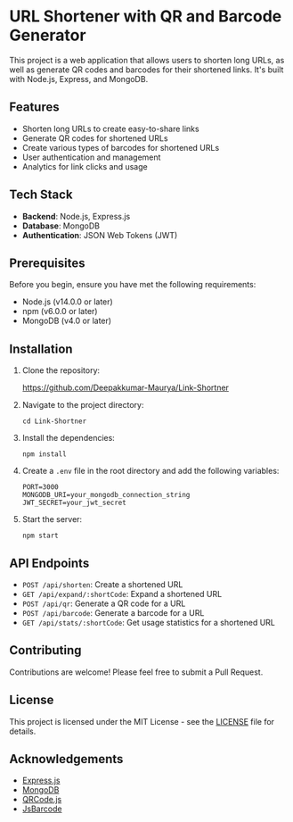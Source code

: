 # URL Shortener with QR and Barcode Generator

This project is a web application that allows users to shorten long URLs, as well as generate QR codes and barcodes for their shortened links. It's built with Node.js, Express, and MongoDB.

## Features

- Shorten long URLs to create easy-to-share links
- Generate QR codes for shortened URLs
- Create various types of barcodes for shortened URLs
- User authentication and management
- Analytics for link clicks and usage

## Tech Stack

- **Backend**: Node.js, Express.js
- **Database**: MongoDB
- **Authentication**: JSON Web Tokens (JWT)

## Prerequisites

Before you begin, ensure you have met the following requirements:

- Node.js (v14.0.0 or later)
- npm (v6.0.0 or later)
- MongoDB (v4.0 or later)

## Installation

1. Clone the repository:
   
   https://github.com/Deepakkumar-Maurya/Link-Shortner

2. Navigate to the project directory:
   
   `cd Link-Shortner`

3. Install the dependencies:
   
   `npm install`

4. Create a `.env` file in the root directory and add the following variables:
   ```
   PORT=3000
   MONGODB_URI=your_mongodb_connection_string
   JWT_SECRET=your_jwt_secret
   ```
5. Start the server:
   
   `npm start`

## API Endpoints

- `POST /api/shorten`: Create a shortened URL
- `GET /api/expand/:shortCode`: Expand a shortened URL
- `POST /api/qr`: Generate a QR code for a URL
- `POST /api/barcode`: Generate a barcode for a URL
- `GET /api/stats/:shortCode`: Get usage statistics for a shortened URL

## Contributing

Contributions are welcome! Please feel free to submit a Pull Request.

## License

This project is licensed under the MIT License - see the [LICENSE](LICENSE) file for details.

## Acknowledgements

- [Express.js](https://expressjs.com/)
- [MongoDB](https://www.mongodb.com/)
- [QRCode.js](https://davidshimjs.github.io/qrcodejs/)
- [JsBarcode](https://github.com/lindell/JsBarcode)

